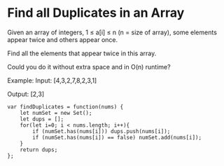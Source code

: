 # Find all Duplicates in an Array

Given an array of integers, 1 ≤ a[i] ≤ n (n = size of array), some elements appear twice and others appear once.

Find all the elements that appear twice in this array.

Could you do it without extra space and in O(n) runtime?

Example:
Input:
[4,3,2,7,8,2,3,1]

Output:
[2,3]

```
var findDuplicates = function(nums) {
    let numSet = new Set();
    let dups = [];
    for(let i=0; i < nums.length; i++){
        if (numSet.has(nums[i])) dups.push(nums[i]);
        if (numSet.has(nums[i]) == false) numSet.add(nums[i]);
    }
    return dups;
};

```
